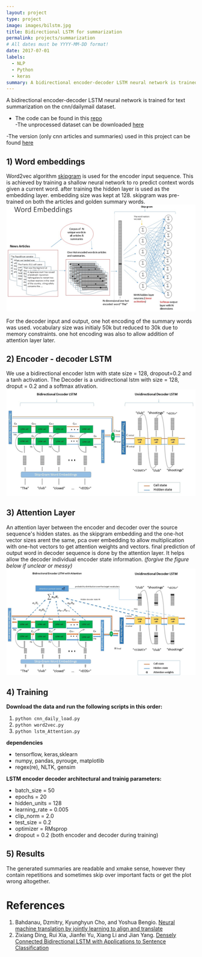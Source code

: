 ```yaml
---
layout: project
type: project
image: images/bilstm.jpg
title: Bidirectional LSTM for summarization
permalink: projects/summarization
# All dates must be YYYY-MM-DD format!
date: 2017-07-01
labels:
  - NLP
  - Python
  - keras
summary: A bidirectional encoder-decoder LSTM neural network is trained for text summarization on the cnn/dailymail dataset.
---
```

A bidirectional encoder-decoder LSTM neural network is trained for text summarization on the cnn/dailymail dataset.

- The code can be found in this [<i class="small github icon"></i>repo](https://github.com/DeepsMoseli/Bidirectiona-LSTM-for-text-summarization-)<br>
-The unprocessed dataset can be downloaded [here](https://cs.nyu.edu/~kcho/DMQA/)

-The version (only cnn articles and summaries) used in this project can be found [here](https://drive.google.com/open?id=1VFKeAZZutQoFi-ARBJ8R0xXJUIdb23Ig)

## 1) Word embeddings
Word2vec algorithm [skipgram](https://papers.nips.cc/paper/5021-distributed-representations-of-words-and-phrases-and-their-compositionality.pdf) is used for the encoder input sequence. This is achieved by training a shallow neural network to ro predict context words given a current word. after training the hidden layer is used as the embedding layer. embedding size was kept at 128. skipgram was pre-trained on both the articles and golden summary words.
![Skip-gram model](images/skip-gram.jpg)

For the decoder input and output, one hot encoding of the summary words was used. vocabulary size was initialy 50k but reduced to 30k due to memory constraints. one hot encoding was also to allow addition of attention layer later. 

## 2) Encoder - decoder LSTM
We use a bidirectional encoder lstm  with state size = 128, dropout=0.2 and a tanh activation.
The Decoder is a unidirectional lstm with size = 128, droput = 0.2 and a softmax ativation.
![BiEnDeLSTM Network](images/BiEnDeLstm_preview.jpeg)

## 3) Attention Layer
An attention layer between the encoder and decoder over the source sequence's hidden states. as the skipgram embedding and the one-hot vector sizes arent the same, pca over embedding to allow multiplication with one-hot vectors to get attention weights and vectors. final prediction of output word in decoder sequence is done by the attention layer. It helps allow the decoder individual encoder state information. *(forgive the figure below if unclear or messy)* 
![BiEnDeLSTM + Attention mechanism](images/BiEnDeLstmAttention.jpg)

## 4) Training
**Download the data and run the following scripts in this order:**
1. ```python cnn_daily_load.py```
2. ```python word2vec.py```
3. ```python lstm_Attention.py```
  
**dependencies**
- tensorflow, keras,sklearn
- numpy, pandas, pyrouge, matplotlib
- regex(re), NLTK, gensim

**LSTM encoder decoder architectural and trainig parameters:** 
- batch_size = 50
- epochs = 20
- hidden_units = 128
- learning_rate = 0.005
- clip_norm = 2.0
- test_size = 0.2
- optimizer = RMsprop
- dropout = 0.2 (both encoder and decoder during training)
 
## 5) Results
The generated summaries are readable and xmake sense, however they contain repetitions and sometimes skip over important facts or get the plot wrong altogether.
# References
1. Bahdanau, Dzmitry, Kyunghyun Cho, and Yoshua Bengio. [Neural machine translation by jointly learning to align and translate](https://arxiv.org/abs/1409.0473)
2. Zixiang Ding, Rui Xia, Jianfei Yu, Xiang Li and Jian Yang. [Densely Connected Bidirectional LSTM with Applications to Sentence Classification](https://arxiv.org/abs/1802.00889)

